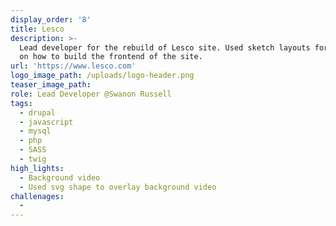 ```yaml
---
display_order: '8'
title: Lesco
description: >-
  Lead developer for the rebuild of Lesco site. Used sketch layouts for a guide
  on how to build the frontend of the site.
url: 'https://www.lesco.com'
logo_image_path: /uploads/logo-header.png
teaser_image_path:
role: Lead Developer @Swanon Russell
tags:
  - drupal
  - javascript
  - mysql
  - php
  - SASS
  - twig
high_lights:
  - Background video
  - Used svg shape to overlay background video
challenages:
  -
---
```


